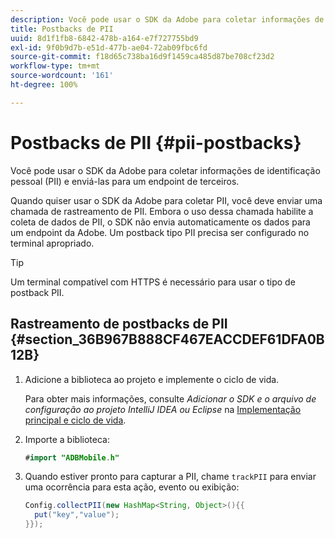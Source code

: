 ```yaml
---
description: Você pode usar o SDK da Adobe para coletar informações de identificação pessoal (PII) e enviá-las para um endpoint de terceiros.
title: Postbacks de PII
uuid: 8d1f1fb8-6842-478b-a164-e7f727755bd9
exl-id: 9f0b9d7b-e51d-477b-ae04-72ab09fbc6fd
source-git-commit: f18d65c738ba16d9f1459ca485d87be708cf23d2
workflow-type: tm+mt
source-wordcount: '161'
ht-degree: 100%

---
```


# Postbacks de PII {#pii-postbacks}

Você pode usar o SDK da Adobe para coletar informações de identificação pessoal (PII) e enviá-las para um endpoint de terceiros.

Quando quiser usar o SDK da Adobe para coletar PII, você deve enviar uma chamada de rastreamento de PII. Embora o uso dessa chamada habilite a coleta de dados de PII, o SDK não envia automaticamente os dados para um endpoint da Adobe. Um postback tipo PII precisa ser configurado no terminal apropriado.

>[!TIP]
>
>Um terminal compatível com HTTPS é necessário para usar o tipo de postback PII.

## Rastreamento de postbacks de PII {#section_36B967B888CF467EACCDEF61DFA0B12B}

1. Adicione a biblioteca ao projeto e implemente o ciclo de vida.

   Para obter mais informações, consulte *Adicionar o SDK e o arquivo de configuração ao projeto IntelliJ IDEA ou Eclipse* na [Implementação principal e ciclo de vida](/help/android/getting-started/dev-qs.md).

1. Importe a biblioteca:

   ```java
   #import "ADBMobile.h"
   ```

1. Quando estiver pronto para capturar a PII, chame `trackPII` para enviar uma ocorrência para esta ação, evento ou exibição:

   ```java
   Config.collectPII(new HashMap<String, Object>(){{
     put("key","value");
   }});
   ```
